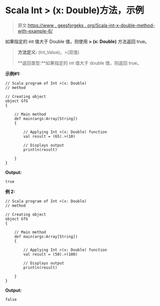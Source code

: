# Scala Int > (x: Double)方法，示例

> 原文:[https://www . geesforgeks . org/Scala-int-x-double-method-with-example-6/](https://www.geeksforgeeks.org/scala-int-x-double-method-with-example-6/)

如果指定的 int 值大于 Double 值，则使用 **> (x: Double)** 方法返回 true。

> **方法定义:** (Int_Value)。>(双值)
> 
> **返回类型:**如果指定的 int 值大于 double 值，则返回 true。

**示例#1:**

```
// Scala program of Int >(x: Double)
// method

// Creating object
object GfG
{ 

    // Main method
    def main(args:Array[String])
    {

        // Applying Int >(x: Double) function
        val result = (65).>(10)

        // Displays output
        println(result)

    }
} 
```

**Output:**

```
true

```

**例 2:**

```
// Scala program of Int >(x: Double)
// method

// Creating object
object GfG
{ 

    // Main method
    def main(args:Array[String])
    {

        // Applying Int >(x: Double) function
        val result = (50).>(100)

        // Displays output
        println(result)

    }
} 
```

**Output:**

```
false

```